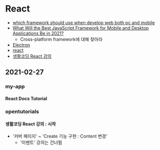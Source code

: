 # React

* [which framework should use when develop web both pc and mobile](https://www.google.com/search?q=which+framework+should+use+when+develop+web+both+pc+and+mobile&rlz=1C1SQJL_koKR875KR875&oq=which+framework+should+use+when+develop+web+both+pc+and+mobile&aqs=chrome..69i57.39575j0j1&sourceid=chrome&ie=UTF-8)
* [What Will the Best JavaScript Framework for Mobile and Desktop Applications Be in 2021?](https://betterprogramming.pub/what-will-the-best-javascript-framework-for-mobile-and-desktop-applications-be-in-2021-3883571141db)
    - Cross-platform framework에 대해 찾아라
* [Electron](https://www.electronjs.org/)
* [react](https://reactnative.dev/)
* [생활코딩 React 강의](https://opentutorials.org/module/4058)


## 2021-02-27
### my-app
#### React Docs Tutorial

### opentutorials
#### 생활코딩 React 강의 : 시작
* '커버 페이지' ~ 'Create 기능 구현 : Content 변경'
    - '이벤트' 강의는 건너뜀